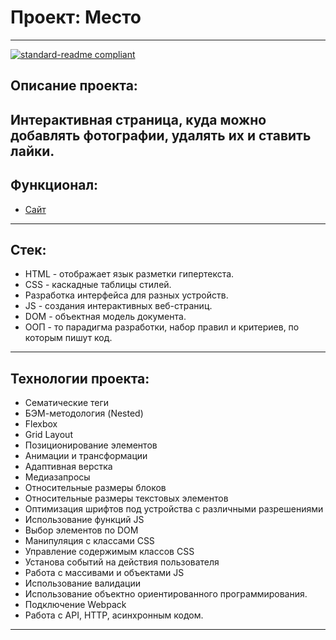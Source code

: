 # Проект: Место

------
[![standard-readme compliant](https://img.shields.io/badge/readme%20style-standard-brightgreen.svg?style=flat-square)](https://github.com/RichardLitt/standard-readme)

## Описание проекта:
Интерактивная страница, куда можно добавлять фотографии, удалять их и ставить лайки.
------

## Функционал:

* [Сайт](https://aislu96.github.io/mesto/)

------

## Стек:

* HTML - отображает язык разметки гипертекста.
* CSS - каскадные таблицы стилей.
* Разработка интерфейса для разных устройств.
* JS - создания интерактивных веб-страниц.
* DOM - объектная модель документа.
* ООП - то парадигма разработки, набор правил и критериев, по которым пишут код.

------

## Технологии проекта:

* Сематические теги
* БЭМ-методология (Nested)
* Flexbox
* Grid Layout
* Позиционирование элементов
* Анимации и трансформации
* Адаптивная верстка
* Медиазапросы
* Относительные размеры блоков
* Относительные размеры текстовых элементов
* Оптимизация шрифтов под устройства с различными разрешениями
* Использование функций JS
* Выбор элементов по DOM
* Манипуляция с классами CSS
* Управление содержимым классов CSS
* Установа событий на действия пользователя
* Работа с массивами и объектами JS
* Использование валидации
* Использование объектно ориентированного программирования.
* Подключение Webpack
* Работа с API, HTTP, асинхронным кодом.
------
